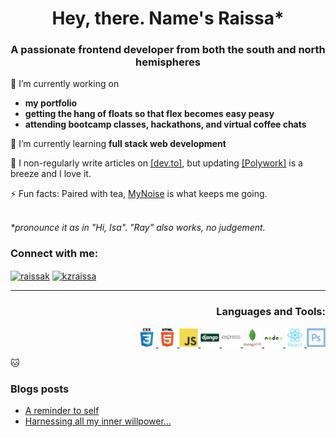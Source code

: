 <h1 align="center">Hey, there. Name's Raissa*</h1>
<h3 align="center">A passionate frontend developer from both the south and north hemispheres</h3>

🔭 I’m currently working on 
- **my portfolio** 
- **getting the hang of floats so that flex becomes easy peasy** 
- **attending bootcamp classes, hackathons, and virtual coffee chats**


🌱 I’m currently learning **full stack web development**

📝 I non-regularly write articles on <a href="https://dev.to/raissak" target="blank" rel="noopener noreferrer">[dev.to]</a>, but updating <a href="https://dev.to/raissak" target="_blank" rel="noopener noreferrer">[Polywork]</a> is a breeze and I love it. 

⚡ Fun facts: Paired with tea, <a href="https://mynoise.net/" target="blank" rel="noopener noreferrer">MyNoise</a> is what keeps me going.
<br>
<br>

_*pronounce it as in "Hi, Isa". "Ray" also works, no judgement._
<br>
<h3 align="left">Connect with me:</h3>
<p align="left">
<a href="https://polywork.com/raissa" target="blank"><img align="center" src="https://www.scottbrady91.com/img/logos/polywork.svg" alt="raissak" height="50" width="60" /></a>  
<a href="https://twitter.com/kzraissa" target="blank"><img align="center" src="https://raw.githubusercontent.com/rahuldkjain/github-profile-readme-generator/master/src/images/icons/Social/twitter.svg" alt="kzraissa" height="50" width="60" /></a>
</p>

<hr>

<h3 align="right">Languages and Tools:</h3>
<p align="right"> <a href="https://www.w3schools.com/css/" target="_blank" rel="noreferrer"> <img src="https://raw.githubusercontent.com/devicons/devicon/master/icons/css3/css3-original-wordmark.svg" alt="css3" width="30" height="30"/> </a> <a href="https://www.w3.org/html/" target="_blank" rel="noreferrer"> <img src="https://raw.githubusercontent.com/devicons/devicon/master/icons/html5/html5-original-wordmark.svg" alt="html5" width="30" height="30"/> <a href="https://developer.mozilla.org/en-US/docs/Web/JavaScript" target="_blank" rel="noreferrer"> <img src="https://raw.githubusercontent.com/devicons/devicon/master/icons/javascript/javascript-original.svg" alt="javascript" width="30" height="30"/> </a> <a href="https://www.djangoproject.com/" target="_blank" rel="noreferrer"> <img src="https://raw.githubusercontent.com/devicons/devicon/master/icons/django/django-original.svg" alt="django" width="30" height="30"/> </a> <a href="https://expressjs.com" target="_blank" rel="noreferrer"> <img src="https://raw.githubusercontent.com/devicons/devicon/master/icons/express/express-original-wordmark.svg" alt="express" width="30" height="30"/> </a> </a> <a href="https://www.mongodb.com/" target="_blank" rel="noreferrer"> <img src="https://raw.githubusercontent.com/devicons/devicon/master/icons/mongodb/mongodb-original-wordmark.svg" alt="mongodb" width="30" height="30"/> </a> <a href="https://nodejs.org" target="_blank" rel="noreferrer"> <img src="https://raw.githubusercontent.com/devicons/devicon/master/icons/nodejs/nodejs-original-wordmark.svg" alt="nodejs" width="30" height="30"/> </a> <a href="https://reactjs.org/" target="_blank" rel="noreferrer"> <img src="https://raw.githubusercontent.com/devicons/devicon/master/icons/react/react-original-wordmark.svg" alt="react" width="30" height="30"/> </a> <a href="https://www.photoshop.com/en" target="_blank" rel="noreferrer"> <img src="https://raw.githubusercontent.com/devicons/devicon/master/icons/photoshop/photoshop-line.svg" alt="photoshop" width="30" height="30"/> </a></p>

🐱
### Blogs posts
<!-- BLOG-POST-LIST:START -->
- [A reminder to self](https://dev.to/raissak/a-reminder-to-self-18no)
- [Harnessing all my inner willpower...](https://dev.to/raissak/harnessing-all-my-inner-willpower-2bpl)
<!-- BLOG-POST-LIST:END -->

